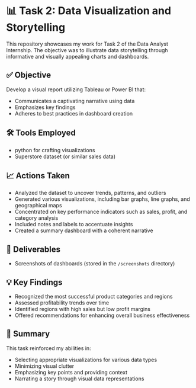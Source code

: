 # 📊 Task 2: Data Visualization and Storytelling

This repository showcases my work for Task 2 of the Data Analyst Internship. The objective was to illustrate data storytelling through informative and visually appealing charts and dashboards.

## ✅ Objective

Develop a visual report utilizing Tableau or Power BI that:
- Communicates a captivating narrative using data
- Emphasizes key findings
- Adheres to best practices in dashboard creation

## 🛠 Tools Employed

- python for crafting visualizations
- Superstore dataset (or similar sales data)

## 📈 Actions Taken

- Analyzed the dataset to uncover trends, patterns, and outliers
- Generated various visualizations, including bar graphs, line graphs, and geographical maps
- Concentrated on key performance indicators such as sales, profit, and category analysis
- Included notes and labels to accentuate insights
- Created a summary dashboard with a coherent narrative

## 📎 Deliverables

- Screenshots of dashboards (stored in the `/screenshots` directory)

## 💡 Key Findings

- Recognized the most successful product categories and regions
- Assessed profitability trends over time
- Identified regions with high sales but low profit margins
- Offered recommendations for enhancing overall business effectiveness

## 📘 Summary

This task reinforced my abilities in:
- Selecting appropriate visualizations for various data types
- Minimizing visual clutter
- Emphasizing key points and providing context
- Narrating a story through visual data representations
